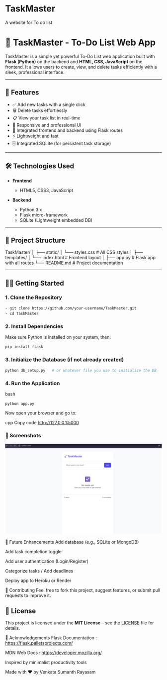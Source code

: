 # TaskMaster
A website for To do list 
# 📝 TaskMaster - To-Do List Web App

TaskMaster is a simple yet powerful To-Do List web application built with **Flask (Python)** on the backend and **HTML, CSS, JavaScript** on the frontend. It allows users to create, view, and delete tasks efficiently with a sleek, professional interface.

---

## 🚀 Features

- ✅ Add new tasks with a single click
- 🗑️ Delete tasks effortlessly
- 📋 View your task list in real-time
- 🎨 Responsive and professional UI
- 🔄 Integrated frontend and backend using Flask routes
- ⚡ Lightweight and fast
- 🗄️ Integrated SQLite (for persistent task storage)


---

## 🛠️ Technologies Used

- **Frontend**
  - HTML5, CSS3, JavaScript

- **Backend**
  - Python 3.x
  - Flask micro-framework
  - SQLite (Lightweight embedded DB)


---

## 📁 Project Structure
TaskMaster/
│
├── static/
│ └── styles.css # All CSS styles
│
├── templates/
│ └── index.html # Frontend layout
│
├── app.py # Flask app with all routes
└── README.md # Project documentation


---

## 🧑‍💻 Getting Started

### 1. Clone the Repository

```bash
- git clone https://github.com/your-username/TaskMaster.git
- cd TaskMaster
```
### 2. Install Dependencies
Make sure Python is installed on your system, then:

 ```bash
 pip install flask
 ```

### 3. Initialize the Database (if not already created)

```bash
python db_setup.py   # or whatever file you use to initialize the DB
```

### 4. Run the Application
bash
```
python app.py
```
Now open your browser and go to:

cpp
Copy code
http://127.0.0.1:5000

### 📸 Screenshots
![Home page](Screenshots/index.png)

📌 Future Enhancements
 Add database (e.g., SQLite or MongoDB)

 Add task completion toggle

 Add user authentication (Login/Register)

 Categorize tasks / Add deadlines

 Deploy app to Heroku or Render

🤝 Contributing
Feel free to fork this project, suggest features, or submit pull requests to improve it.

## 📜 License

This project is licensed under the **MIT License** – see the [LICENSE](LICENSE.txt) file for details.


🙌 Acknowledgements
Flask Documentation : https://flask.palletsprojects.com/

MDN Web Docs : https://developer.mozilla.org/

Inspired by minimalist productivity tools

Made with ❤️ by Venkata Sumanth Rayasam
